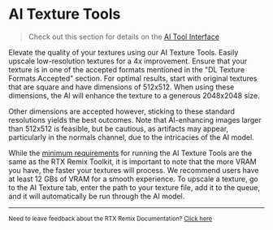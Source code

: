 # AI Texture Tools
> Check out this section for details on the [AI Tool Interface](../toolkitinterface/remix-toolkitinterface-aitools.md)

Elevate the quality of your textures using our AI Texture Tools. Easily upscale low-resolution textures for a 4x improvement. Ensure that your texture is in one of the accepted formats mentioned in the "DL Texture Formats Accepted" section. For optimal results, start with original textures that are square and have dimensions of 512x512. When using these dimensions, the AI will enhance the texture to a generous 2048x2048 size.

Other dimensions are accepted however, sticking to these standard resolutions yields the best outcomes. Note that AI-enhancing images larger than 512x512 is feasible, but be cautious, as artifacts may appear, particularly in the normals channel, due to the intricacies of the AI model.


While the [minimum requirements](../remix-overview.md) for running the AI Texture Tools are the same as the RTX Remix Toolkit, it is important to note that the more VRAM you have, the faster your textures will process.  We recommend users have at least 12 GBs of VRAM for a smooth experience.  To upscale a texture, go to the AI Texture tab, enter the path to your texture file, add it to the queue, and it will automatically be run through the AI model.


***
<sub> Need to leave feedback about the RTX Remix Documentation?  [Click here](https://github.com/NVIDIAGameWorks/rtx-remix/issues/new?assignees=nvdamien&labels=documentation%2Cfeedback%2Ctriage&projects=&template=documentation_feedback.yml&title=%5BDocumentation+feedback%5D%3A+) <sub>